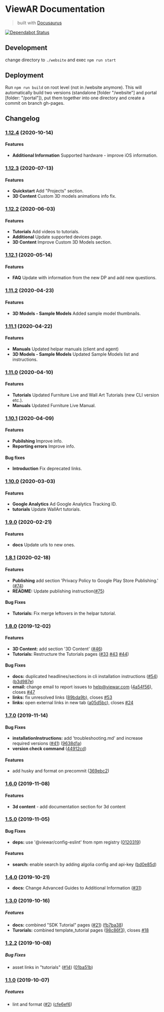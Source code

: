 # ViewAR Documentation

> built with [Docusaurus](https://v2.docusaurus.io)

[![Dependabot Status](https://api.dependabot.com/badges/status?host=github&repo=viewar/documentation)](https://dependabot.com)

## Development

change directory to `./website` and exec `npm run start`

## Deployment

Run `npm run build` on root level (not in /website anymore). This will automatically build two versions (standalone [folder "/website"] and portal [folder: "/portal"]), put them together into one directory and create a commit on branch gh-pages.

## Changelog

### [1.12.4](https://github.com/viewar/viewar-documentation/compare/v1.12.3...v1.12.4) (2020-10-14)

#### Features

- **Additional Information** Supported hardware - improve iOS information.

### [1.12.3](https://github.com/viewar/viewar-documentation/compare/v1.12.2...v1.12.3) (2020-07-13)

#### Features

- **Quickstart** Add "Projects" section.
- **3D Content** Custom 3D models animations info fix.

### [1.12.2](https://github.com/viewar/viewar-documentation/compare/v1.12.1...v1.12.2) (2020-06-03)

#### Features

- **Tutorials** Add videos to tutorials.
- **Additional** Update supported devices page.
- **3D Content** Improve Custom 3D Models section.

### [1.12.1](https://github.com/viewar/viewar-documentation/compare/v1.12.0...v1.12.1) (2020-05-14)

#### Features

- **FAQ** Update with information from the new DP and add new questions.

### [1.11.2](https://github.com/viewar/viewar-documentation/compare/v1.11.1...v1.11.2) (2020-04-23)

#### Features

- **3D Models - Sample Models** Added sample model thumbnails.

### [1.11.1](https://github.com/viewar/viewar-documentation/compare/v1.11.0...v1.11.1) (2020-04-22)

#### Features

- **Manuals** Updated helpar manuals (client and agent)
- **3D Models - Sample Models** Updated Sample Models list and instructions.

### [1.11.0](https://github.com/viewar/viewar-documentation/compare/v1.10.1...v1.11.0) (2020-04-10)

#### Features

- **Tutorials** Updated Furniture Live and Wall Art Tutorials (new CLI version etc.).
- **Manuals** Updated Furniture Live Manual.

### [1.10.1](https://github.com/viewar/viewar-documentation/compare/v1.10.0...v1.10.1) (2020-04-09)

#### Features

- **Pubilshing** Improve info.
- **Reporting errors** Improve info.

#### Bug fixes

- **Introduction** Fix deprecated links.

### [1.10.0](https://github.com/viewar/viewar-documentation/compare/v1.9.0...v1.10.0) (2020-03-03)

#### Features

- **Google Analytics** Ad Google Analytics Tracking ID.
- **tutorials** Update WallArt tutorials.

### [1.9.0](https://github.com/viewar/viewar-documentation/compare/v1.8.0...v1.9.0) (2020-02-21)

#### Features

- **docs** Update urls to new ones.

### [1.8.1](https://github.com/viewar/viewar-documentation/compare/v1.8.0...v1.8.1) (2020-02-18)

#### Features

- **Publishing** add section 'Privacy Policy to Google Play Store Publishing.' ([#74](https://github.com/viewar/viewar-documentation/issues/74))
- **README:** Update publishing instruction([#75](https://github.com/viewar/viewar-documentation/issues/75))

#### Bug Fixes

- **Tutorials:** Fix merge leftovers in the helpar tutorial.

### [1.8.0](https://github.com/viewar/viewar-documentation/compare/v1.7.0...v1.8.0) (2019-12-02)

#### Features

- **3D Content:** add section '3D Content' ([#46](https://github.com/viewar/viewar-documentation/issues/46))
- **Tutorials:** Restructure the Tutorials pages ([#33](https://github.com/viewar/viewar-documentation/issues/33) [#43](https://github.com/viewar/viewar-documentation/issues/43) [#44](https://github.com/viewar/viewar-documentation/issues/44))

#### Bug Fixes

- **docs:** duplicated headlines/sections in cli installation instructions ([#54](https://github.com/viewar/viewar-documentation/issues/54)) ([b3d987e](https://github.com/viewar/viewar-documentation/commit/b3d987e))
- **email:** change email to report issues to help@viewar.com ([4a54f56](https://github.com/viewar/viewar-documentation/commit/4a54f56)), closes [#47](https://github.com/viewar/viewar-documentation/issues/47)
- **links:** fix unresolved links ([89bda9b](https://github.com/viewar/viewar-documentation/commit/89bda9b)), closes [#53](https://github.com/viewar/viewar-documentation/issues/53)
- **links:** open external links in new tab ([a05d5bc](https://github.com/viewar/viewar-documentation/commit/a05d5bc)), closes [#24](https://github.com/viewar/viewar-documentation/issues/24)

### [1.7.0](https://github.com/viewar/viewar-documentation/compare/v1.6.0...v1.7.0) (2019-11-14)

#### Bug Fixes

- **installationInstructions:** add 'troubleshooting.md' and increase required versions ([#41](https://github.com/viewar/viewar-documentation/issues/41)) ([9638d1a](https://github.com/viewar/viewar-documentation/commit/9638d1a))
- **version check command** ([44912cd](https://github.com/viewar/viewar-documentation/commit/44912cd))

#### Features

- add husky and format on precommit ([369ebc2](https://github.com/viewar/viewar-documentation/commit/369ebc2))

### [1.6.0](https://github.com/viewar/viewar-documentation/compare/v1.5.0...v1.6.0) (2019-11-08)

#### Features

- **3d content** - add documentation section for 3d content

### [1.5.0](https://github.com/viewar/viewar-documentation/compare/v1.4.0...v1.5.0) (2019-11-05)

#### Bug Fixes

- **deps:** use '@viewar/config-eslint' from npm registry ([0120319](https://github.com/viewar/viewar-documentation/commit/0120319))

#### Features

- **search:** enable search by adding algolia config and api-key ([bd0e85d](https://github.com/viewar/viewar-documentation/commit/bd0e85d))

### [1.4.0](https://github.com/viewar/viewar-documentation/compare/v1.3.0...v1.4.0) (2019-10-21)

- **docs:** Change Advanced Guides to Additional Information ([#31](https://github.com/viewar/documentation/pull/31))

### [1.3.0](https://github.com/viewar/viewar-documentation/compare/v1.2.3...v1.3.0) (2019-10-16)

##### Features

- **docs:** combined "SDK Tutorial" pages ([#21](https://github.com/viewar/viewar-documentation/issues/21)) ([fb7ba38](https://github.com/viewar/viewar-documentation/commit/fb7ba38))
- **Turorials:** combined template_tutorial pages ([98c86f3](https://github.com/viewar/viewar-documentation/commit/98c86f3)), closes [#18](https://github.com/viewar/viewar-documentation/issues/18)

### [1.2.2](https://github.com/viewar/viewar-documentation/compare/v1.2.1...v1.2.2) (2019-10-08)

##### Bug Fixes

- asset links in "tutorials" ([#14](https://github.com/viewar/viewar-documentation/issues/14)) ([01ba51b](https://github.com/viewar/viewar-documentation/commit/01ba51b))

### [1.1.0](https://github.com/viewar/viewar-documentation/compare/cfe6ef6...v1.1.0) (2019-10-07)

##### Features

- lint and format ([#2](https://github.com/viewar/viewar-documentation/issues/2)) ([cfe6ef6](https://github.com/viewar/viewar-documentation/commit/cfe6ef6))

